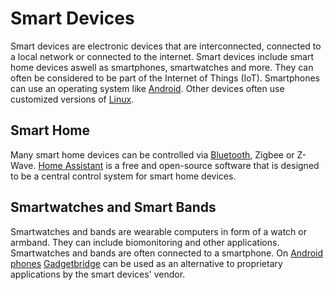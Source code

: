# Smart Devices

Smart devices are electronic devices that are interconnected, connected to a local network or
connected to the internet.
Smart devices include smart home devices aswell as smartphones, smartwatches and more.
They can often be considered to be part of the Internet of Things (IoT).
Smartphones can use an operating system like [Android](/wiki/android.md).
Other devices often use customized versions of [Linux](/wiki/linux.md).

## Smart Home

Many smart home devices can be controlled via [Bluetooth](/wiki/bluetooth.md), Zigbee or Z-Wave.
[Home Assistant](/wiki/home_assistant.md) is a free and open-source software that is designed to be
a central control system for smart home devices.

## Smartwatches and Smart Bands

Smartwatches and bands are wearable computers in form of a watch or armband.
They can include biomonitoring and other applications.
Smartwatches and bands are often connected to a smartphone.
On [Android phones](/wiki/android.md) [Gadgetbridge](/wiki/android/gadgetbridge.md) can be used as
an alternative to proprietary applications by the smart devices' vendor.
